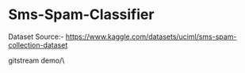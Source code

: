 # Sms-Spam-Classifier

Dataset Source:-
https://www.kaggle.com/datasets/uciml/sms-spam-collection-dataset

gitstream demo/\
